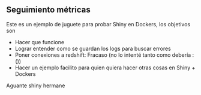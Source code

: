 ## Seguimiento métricas
Este es un ejemplo de juguete para probar Shiny en Dockers, los objetivos son

+ Hacer que funcione
+ Lograr entender como se guardan los logs para buscar errores
+ Poner conexiones a redshift: Fracaso (no lo intenté tanto como debería :())
+ Hacer un ejemplo facilito para quien quiera hacer otras cosas en Shiny + Dockers

Aguante shiny hermane